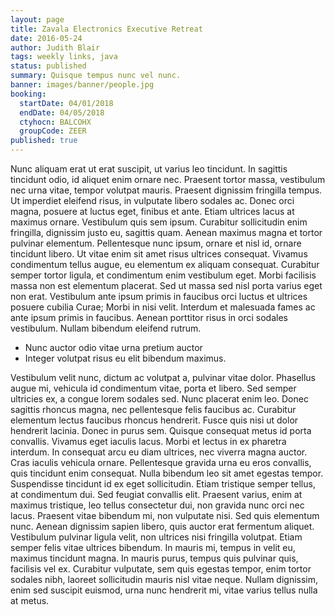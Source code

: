 ```yaml
---
layout: page
title: Zavala Electronics Executive Retreat
date: 2016-05-24
author: Judith Blair
tags: weekly links, java
status: published
summary: Quisque tempus nunc vel nunc.
banner: images/banner/people.jpg
booking:
  startDate: 04/01/2018
  endDate: 04/05/2018
  ctyhocn: BALCOHX
  groupCode: ZEER
published: true
---
```

Nunc aliquam erat ut erat suscipit, ut varius leo tincidunt. In sagittis tincidunt odio, id aliquet enim ornare nec. Praesent tortor massa, vestibulum nec urna vitae, tempor volutpat mauris. Praesent dignissim fringilla tempus. Ut imperdiet eleifend risus, in vulputate libero sodales ac. Donec orci magna, posuere at luctus eget, finibus et ante. Etiam ultrices lacus at maximus ornare. Vestibulum quis sem ipsum. Curabitur sollicitudin enim fringilla, dignissim justo eu, sagittis quam.
Aenean maximus magna et tortor pulvinar elementum. Pellentesque nunc ipsum, ornare et nisl id, ornare tincidunt libero. Ut vitae enim sit amet risus ultrices consequat. Vivamus condimentum tellus augue, eu elementum ex aliquam consequat. Curabitur semper tortor ligula, et condimentum enim vestibulum eget. Morbi facilisis massa non est elementum placerat. Sed ut massa sed nisl porta varius eget non erat. Vestibulum ante ipsum primis in faucibus orci luctus et ultrices posuere cubilia Curae; Morbi in nisi velit. Interdum et malesuada fames ac ante ipsum primis in faucibus. Aenean porttitor risus in orci sodales vestibulum. Nullam bibendum eleifend rutrum.

* Nunc auctor odio vitae urna pretium auctor
* Integer volutpat risus eu elit bibendum maximus.

Vestibulum velit nunc, dictum ac volutpat a, pulvinar vitae dolor. Phasellus augue mi, vehicula id condimentum vitae, porta et libero. Sed semper ultricies ex, a congue lorem sodales sed. Nunc placerat enim leo. Donec sagittis rhoncus magna, nec pellentesque felis faucibus ac. Curabitur elementum lectus faucibus rhoncus hendrerit. Fusce quis nisi ut dolor hendrerit lacinia. Donec in purus sem. Quisque consequat metus id porta convallis. Vivamus eget iaculis lacus. Morbi et lectus in ex pharetra interdum. In consequat arcu eu diam ultrices, nec viverra magna auctor.
Cras iaculis vehicula ornare. Pellentesque gravida urna eu eros convallis, quis tincidunt enim consequat. Nulla bibendum leo sit amet egestas tempor. Suspendisse tincidunt id ex eget sollicitudin. Etiam tristique semper tellus, at condimentum dui. Sed feugiat convallis elit. Praesent varius, enim at maximus tristique, leo tellus consectetur dui, non gravida nunc orci nec lacus. Praesent vitae bibendum mi, non vulputate nisi. Sed quis elementum nunc. Aenean dignissim sapien libero, quis auctor erat fermentum aliquet. Vestibulum pulvinar ligula velit, non ultrices nisi fringilla volutpat. Etiam semper felis vitae ultrices bibendum. In mauris mi, tempus in velit eu, maximus tincidunt magna. In mauris purus, tempus quis pulvinar quis, facilisis vel ex. Curabitur vulputate, sem quis egestas tempor, enim tortor sodales nibh, laoreet sollicitudin mauris nisl vitae neque. Nullam dignissim, enim sed suscipit euismod, urna nunc hendrerit mi, vitae varius tellus nulla at metus.
